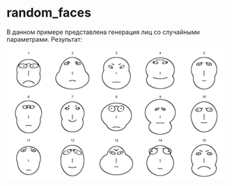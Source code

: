 # random_faces

В данном примере представлена генерация лиц со случайными параметрами.
Результат:

![15 случайных лиц](random_faces.png)
